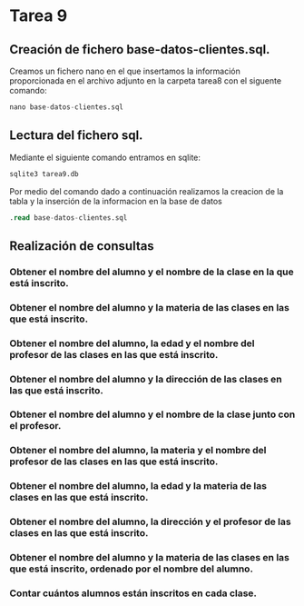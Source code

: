 # Tarea 9
## Creación de fichero base-datos-clientes.sql.
Creamos un fichero nano en el que insertamos la información proporcionada en el archivo adjunto en la carpeta tarea8 con el siguente comando:
```sql
nano base-datos-clientes.sql
```

## Lectura del fichero sql.
Mediante el siguiente comando entramos en sqlite:
```sql
sqlite3 tarea9.db 
```
Por medio del comando dado a continuación realizamos la creacion de la tabla y la inserción de la informacion en la base de datos
```sql
.read base-datos-clientes.sql
```

## Realización de consultas
### Obtener el nombre del alumno y el nombre de la clase en la que está inscrito.
### Obtener el nombre del alumno y la materia de las clases en las que está inscrito.
### Obtener el nombre del alumno, la edad y el nombre del profesor de las clases en las que está inscrito.
### Obtener el nombre del alumno y la dirección de las clases en las que está inscrito.
### Obtener el nombre del alumno y el nombre de la clase junto con el profesor.
### Obtener el nombre del alumno, la materia y el nombre del profesor de las clases en las que está inscrito.
### Obtener el nombre del alumno, la edad y la materia de las clases en las que está inscrito.
### Obtener el nombre del alumno, la dirección y el profesor de las clases en las que está inscrito.
### Obtener el nombre del alumno y la materia de las clases en las que está inscrito, ordenado por el nombre del alumno.
### Contar cuántos alumnos están inscritos en cada clase.